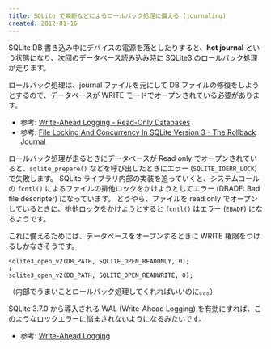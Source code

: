 ```yaml
---
title: SQLite で瞬断などによるロールバック処理に備える (journaling)
created: 2012-01-16
---
```


SQLite DB 書き込み中にデバイスの電源を落としたりすると、**hot journal** という状態になり、次回のデータベース読み込み時に SQLite3 のロールバック処理が走ります。

ロールバック処理は、journal ファイルを元にして DB ファイルの修復をしようとするので、データベースが WRITE モードでオープンされている必要があります。

- 参考: [Write-Ahead Logging - Read-Only Databases](http://www.sqlite.org/draft/wal.html#readonly)
- 参考: [File Locking And Concurrency In SQLite Version 3 - The Rollback Journal](http://www.sqlite.org/lockingv3.html#rollback)

ロールバック処理が走るときにデータベースが Read only でオープンされていると、`sqlite_prepare()` などを呼び出したときにエラー (`SQLITE_IOERR_LOCK`) で失敗します。
SQLite ライブラリ内部の実装を追っていくと、システムコールの `fcntl()` によるファイルの排他ロックをかけようとしてエラー (DBADF: Bad file descripter) になっています。
どうやら、ファイルを read only でオープンしているときに、排他ロックをかけようとすると `fcntl()` はエラー (`EBADF`) になるようです。

これに備えるためには、データベースをオープンするときに WRITE 権限をつけるしかなさそうです。

~~~
sqlite3_open_v2(DB_PATH, SQLITE_OPEN_READONLY, 0);
↓
sqlite3_open_v2(DB_PATH, SQLITE_OPEN_READWRITE, 0);
~~~

（内部でうまいことロールバック処理してくれればいいのに。。。）

SQLite 3.7.0 から導入される WAL (Write-Ahead Logging) を有効にすれば、このようなロックエラーに悩まされないようになるみたいです。

- 参考: [Write-Ahead Logging](http://www.sqlite.org/draft/wal.html)

